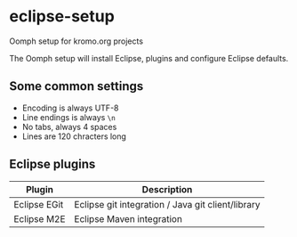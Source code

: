 # eclipse-setup

Oomph setup for kromo.org projects

The Oomph setup will install Eclipse, plugins and configure Eclipse defaults.

## Some common settings

- Encoding is always UTF-8
- Line endings is always `\n`
- No tabs, always 4 spaces
- Lines are 120 chracters long

## Eclipse plugins

Plugin|Description
---|---
Eclipse EGit|Eclipse git integration / Java git client/library
Eclipse M2E|Eclipse Maven integration
